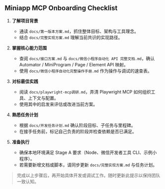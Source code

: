 ## Miniapp MCP Onboarding Checklist

1. **了解项目背景**
   - 通读 `docs/第一版本方案.md`，抓住整体目标、架构与工具理念。
   - 结合 `docs/完整实现方案.md` 理解当前共识的实现路径。

2. **掌握核心能力范围**
   - 查阅 `docs/接口方案.md` 与 `docs/微信小程序自动化 API 完整文档.md`，确认 Automator / MiniProgram / Page / Element API 映射。
   - 使用 `docs/微信小程序自动化完整操作手册.md` 作为操作与调试的速查表。

3. **对标最佳实践**
   - 阅读 `docs/playwright-mcp调研.md`，弄清 Playwright MCP 如何组织工具、上下文与配置。
   - 使用其中的启发来评估或改进当前方案。

4. **熟悉任务计划**
   - 根据 `docs/开发任务计划.md` 确认阶段目标、子任务与里程碑。
   - 在接手任务前，标记自己负责的阶段并检查依赖是否已满足。

5. **准备执行**
   - 确保本地环境满足 Stage A 要求（Node、微信开发者工具 CLI、示例小程序）。
   - 若需要新增文档或脚本，请同步更新 `docs/完整实现方案.md` 与任务计划。

> 完成以上步骤后，再开始具体开发或调试工作。随时更新此提示以保持团队一致认知。

